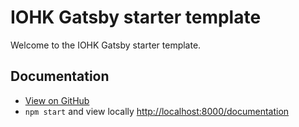 # IOHK Gatsby starter template

Welcome to the IOHK Gatsby starter template.

## Documentation

* [View on GitHub](resources/content/docs/getting-started.md)
* `npm start` and view locally [http://localhost:8000/documentation](http://localhost:8000/documentation)
